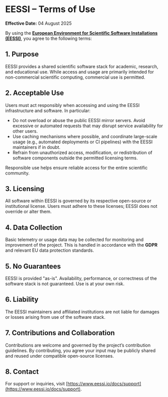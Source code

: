 # EESSI – Terms of Use

**Effective Date:** 04 August 2025

By using the [**European Environment for Scientific Software Installations (EESSI)**](https://eessi.io), you agree to the following terms:

## 1. Purpose  
EESSI provides a shared scientific software stack for academic, research, and educational use. While access and usage are primarily intended for non-commercial scientific computing, commercial use is permitted.

## 2. Acceptable Use  
Users must act responsibly when accessing and using the EESSI infrastructure and software. In particular:

- Do not overload or abuse the public EESSI mirror servers. Avoid excessive or automated requests that may disrupt service availability for other users.  
- Use caching mechanisms where possible, and coordinate large-scale usage (e.g., automated deployments or CI pipelines) with the EESSI maintainers if in doubt.  
- Refrain from unauthorized access, modification, or redistribution of software components outside the permitted licensing terms.

Responsible use helps ensure reliable access for the entire scientific community.

## 3. Licensing  
All software within EESSI is governed by its respective open-source or institutional license. Users must adhere to these licenses; EESSI does not override or alter them.

## 4. Data Collection  
Basic telemetry or usage data may be collected for monitoring and improvement of the project. This is handled in accordance with the **GDPR** and relevant EU data protection standards.

## 5. No Guarantees  
EESSI is provided "as-is". Availability, performance, or correctness of the software stack is not guaranteed. Use is at your own risk.

## 6. Liability  
The EESSI maintainers and affiliated institutions are not liable for damages or losses arising from use of the software stack.

## 7. Contributions and Collaboration  
Contributions are welcome and governed by the project’s contribution guidelines. By contributing, you agree your input may be publicly shared and reused under compatible open-source licenses.

## 8. Contact  
For support or inquiries, visit [https://www.eessi.io/docs/support](https://www.eessi.io/docs/support).
